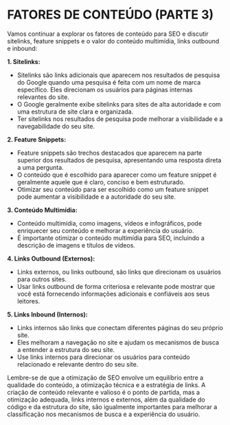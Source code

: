 # FATORES DE CONTEÚDO (PARTE 3)
Vamos continuar a explorar os fatores de conteúdo para SEO e discutir sitelinks, feature snippets e o valor do conteúdo multimídia, links outbound e inbound:

**1. Sitelinks:**
   - Sitelinks são links adicionais que aparecem nos resultados de pesquisa do Google quando uma pesquisa é feita com um nome de marca específico. Eles direcionam os usuários para páginas internas relevantes do site.
   - O Google geralmente exibe sitelinks para sites de alta autoridade e com uma estrutura de site clara e organizada.
   - Ter sitelinks nos resultados de pesquisa pode melhorar a visibilidade e a navegabilidade do seu site.

**2. Feature Snippets:**
   - Feature snippets são trechos destacados que aparecem na parte superior dos resultados de pesquisa, apresentando uma resposta direta a uma pergunta.
   - O conteúdo que é escolhido para aparecer como um feature snippet é geralmente aquele que é claro, conciso e bem estruturado.
   - Otimizar seu conteúdo para ser escolhido como um feature snippet pode aumentar a visibilidade e a autoridade do seu site.

**3. Conteúdo Multimídia:**
   - Conteúdo multimídia, como imagens, vídeos e infográficos, pode enriquecer seu conteúdo e melhorar a experiência do usuário.
   - É importante otimizar o conteúdo multimídia para SEO, incluindo a descrição de imagens e títulos de vídeos.

**4. Links Outbound (Externos):**
   - Links externos, ou links outbound, são links que direcionam os usuários para outros sites.
   - Usar links outbound de forma criteriosa e relevante pode mostrar que você está fornecendo informações adicionais e confiáveis aos seus leitores.

**5. Links Inbound (Internos):**
   - Links internos são links que conectam diferentes páginas do seu próprio site.
   - Eles melhoram a navegação no site e ajudam os mecanismos de busca a entender a estrutura do seu site.
   - Use links internos para direcionar os usuários para conteúdo relacionado e relevante dentro do seu site.

Lembre-se de que a otimização de SEO envolve um equilíbrio entre a qualidade do conteúdo, a otimização técnica e a estratégia de links. A criação de conteúdo relevante e valioso é o ponto de partida, mas a otimização adequada, links internos e externos, além da qualidade do código e da estrutura do site, são igualmente importantes para melhorar a classificação nos mecanismos de busca e a experiência do usuário.